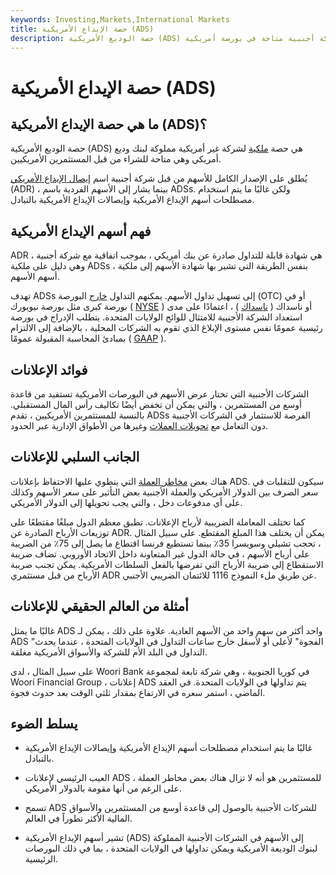 ```yaml
---
keywords: Investing,Markets,International Markets
title: حصة الإيداع الأمريكية (ADS)
description: حصة الوديع الأمريكية (ADS) هي حصة ملكية مقومة بالدولار الأمريكي لشركة أجنبية متاحة في بورصة أمريكية.
---
```


# حصة الإيداع الأمريكية (ADS)
## ما هي حصة الإيداع الأمريكية (ADS)؟

حصة الوديع الأمريكية (ADS) هي حصة [ملكية](/equity) لشركة غير أمريكية مملوكة لبنك وديع أمريكي وهي متاحة للشراء من قبل المستثمرين الأمريكيين.

يُطلق على الإصدار الكامل للأسهم من قبل شركة أجنبية اسم [إيصال الإيداع الأمريكي](/adr) (ADR) ، بينما يشار إلى الأسهم الفردية باسم ADSs. ولكن غالبًا ما يتم استخدام مصطلحات أسهم الإيداع الأمريكية وإيصالات الإيداع الأمريكية بالتبادل.

## فهم أسهم الإيداع الأمريكية

ADR هي شهادة قابلة للتداول صادرة عن بنك أمريكي ، بموجب اتفاقية مع شركة أجنبية ، وهي دليل على ملكية ADSs ، بنفس الطريقة التي تشير بها شهادة الأسهم إلى ملكية أسهم الأسهم.

تهدف ADSs إلى تسهيل تداول الأسهم. يمكنهم التداول [خارج](/otc) البورصة (OTC) أو في بورصة كبرى مثل بورصة نيويورك ( [NYSE](/nyse) ) أو ناسداك ( [ناسداك](/nasdaq) ) ، اعتمادًا على مدى استعداد الشركة الأجنبية للامتثال للوائح الولايات المتحدة. يتطلب الإدراج في بورصة رئيسية عمومًا نفس مستوى الإبلاغ الذي تقوم به الشركات المحلية ، بالإضافة إلى الالتزام بمبادئ المحاسبة المقبولة عمومًا ( [GAAP](/gaap) ).

## فوائد الإعلانات

الشركات الأجنبية التي تختار عرض الأسهم في البورصات الأمريكية تستفيد من قاعدة أوسع من المستثمرين ، والتي يمكن أن تخفض أيضًا تكاليف رأس المال المستقبلي. بالنسبة للمستثمرين الأمريكيين ، تقدم ADSs الفرصة للاستثمار في الشركات الأجنبية دون التعامل مع [تحويلات العملات](/conversion) وغيرها من الأطواق الإدارية عبر الحدود.

## الجانب السلبي للإعلانات

هناك بعض [مخاطر العملة](/currencyrisk) التي ينطوي عليها الاحتفاظ بإعلانات ADS. سيكون للتقلبات في سعر الصرف بين الدولار الأمريكي والعملة الأجنبية بعض التأثير على سعر الأسهم وكذلك على أي مدفوعات دخل ، والتي يجب تحويلها إلى الدولار الأمريكي.

كما تختلف المعاملة الضريبية لأرباح الإعلانات. تطبق معظم الدول مبلغًا مقتطعًا على توزيعات الأرباح الصادرة عن ADR. يمكن أن يختلف هذا المبلغ المقتطع. على سبيل المثال ، تحجب تشيلي وسويسرا 35٪ بينما تستطيع فرنسا اقتطاع ما يصل إلى 75٪ من الضريبة على أرباح الأسهم ، في حالة الدول غير المتعاونة داخل الاتحاد الأوروبي. تضاف ضريبة الاستقطاع إلى ضريبة الأرباح التي تفرضها بالفعل السلطات الأمريكية. يمكن تجنب ضريبة الأرباح من قبل مستثمري ADR عن طريق ملء النموذج 1116 للائتمان الضريبي الأجنبي.

## أمثلة من العالم الحقيقي للإعلانات

غالبًا ما يمثل ADS واحد أكثر من سهم واحد من الأسهم العادية. علاوة على ذلك ، يمكن لـ ADS "الفجوة" لأعلى أو لأسفل خارج ساعات التداول في الولايات المتحدة ، عندما يحدث التداول في البلد الأم للشركة والأسواق الأمريكية مغلقة.

على سبيل المثال ، لدى Woori Bank في كوريا الجنوبية ، وهي شركة تابعة لمجموعة Woori Financial Group ، إعلانات ADS يتم تداولها في الولايات المتحدة. في العقد الماضي ، استمر سعره في الارتفاع بمقدار ثلثي الوقت بعد حدوث فجوة.

## يسلط الضوء

- غالبًا ما يتم استخدام مصطلحات أسهم الإيداع الأمريكية وإيصالات الإيداع الأمريكية بالتبادل.

- العيب الرئيسي لإعلانات ADS للمستثمرين هو أنه لا تزال هناك بعض مخاطر العملة ، على الرغم من أنها مقومة بالدولار الأمريكي.

- تسمح ADS للشركات الأجنبية بالوصول إلى قاعدة أوسع من المستثمرين والأسواق المالية الأكثر تطوراً في العالم.

- تشير أسهم الإيداع الأمريكية (ADS) إلى الأسهم في الشركات الأجنبية المملوكة لبنوك الوديعة الأمريكية ويمكن تداولها في الولايات المتحدة ، بما في ذلك البورصات الرئيسية.

